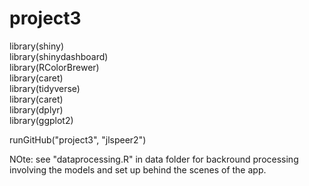 # project3

library(shiny)  
library(shinydashboard)  
library(RColorBrewer)  
library(caret)  
library(tidyverse)  
library(caret)  
library(dplyr)  
library(ggplot2)  

runGitHub("project3", "jlspeer2")

NOte: see "dataprocessing.R" in data folder for backround processing involving the models and
set up behind the scenes of the app.
